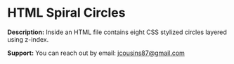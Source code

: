 # HTML Spiral Circles

**Description:** Inside an HTML file contains eight CSS stylized circles layered using z-index.

**Support:** You can reach out by email: <jcousins87@gmail.com>
